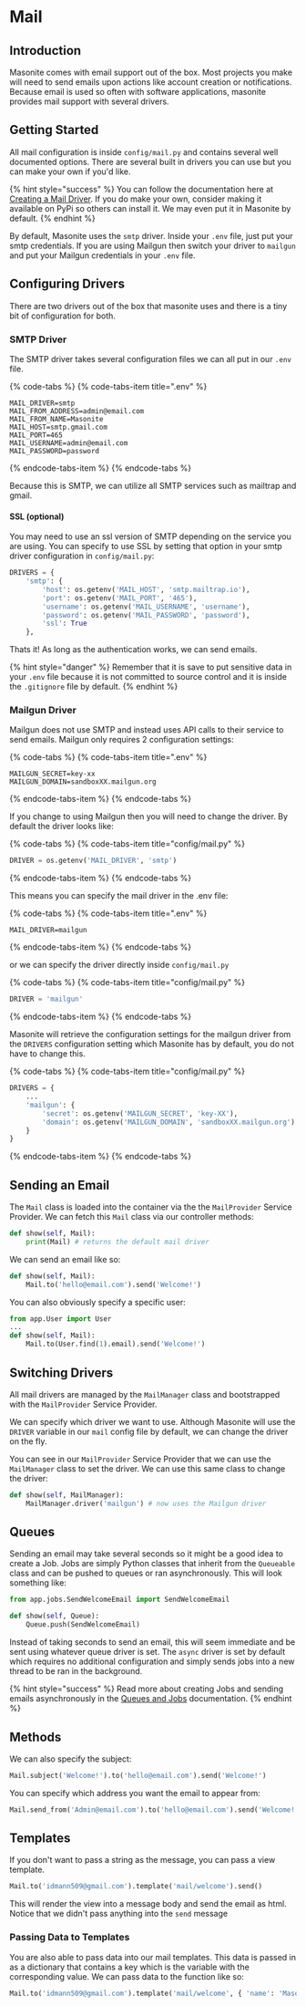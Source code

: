# Mail

## Introduction

Masonite comes with email support out of the box. Most projects you make will need to send emails upon actions like account creation or notifications. Because email is used so often with software applications, masonite provides mail support with several drivers.

## Getting Started

All mail configuration is inside `config/mail.py` and contains several well documented options. There are several built in drivers you can use but you can make your own if you'd like. 

{% hint style="success" %}
You can follow the documentation here at [Creating a Mail Driver](../advanced/creating-a-mail-driver.md). If you do make your own, consider making it available on PyPi so others can install it. We may even put it in Masonite by default.
{% endhint %}

By default, Masonite uses the `smtp` driver. Inside your `.env` file, just put your smtp credentials. If you are using Mailgun then switch your driver to `mailgun` and put your Mailgun credentials in your `.env` file.

## Configuring Drivers

There are two drivers out of the box that masonite uses and there is a tiny bit of configuration for both.

### SMTP Driver

The SMTP driver takes several configuration files we can all put in our `.env` file.

{% code-tabs %}
{% code-tabs-item title=".env" %}
```text
MAIL_DRIVER=smtp
MAIL_FROM_ADDRESS=admin@email.com
MAIL_FROM_NAME=Masonite
MAIL_HOST=smtp.gmail.com
MAIL_PORT=465
MAIL_USERNAME=admin@email.com
MAIL_PASSWORD=password
```
{% endcode-tabs-item %}
{% endcode-tabs %}

Because this is SMTP, we can utilize all SMTP services such as mailtrap and gmail.

#### SSL \(optional\)

You may need to use an ssl version of SMTP depending on the service you are using. You can specify to use SSL by setting that option in your smtp driver configuration in `config/mail.py`:

```python
DRIVERS = {
    'smtp': {
        'host': os.getenv('MAIL_HOST', 'smtp.mailtrap.io'),
        'port': os.getenv('MAIL_PORT', '465'),
        'username': os.getenv('MAIL_USERNAME', 'username'),
        'password': os.getenv('MAIL_PASSWORD', 'password'),
        'ssl': True
    },
```

Thats it! As long as the authentication works, we can send emails. 

{% hint style="danger" %}
Remember that it is save to put sensitive data in your `.env` file because it is not committed to source control and it is inside the `.gitignore` file by default.
{% endhint %}

### Mailgun Driver

Mailgun does not use SMTP and instead uses API calls to their service to send emails. Mailgun only requires 2 configuration settings:

{% code-tabs %}
{% code-tabs-item title=".env" %}
```text
MAILGUN_SECRET=key-xx
MAILGUN_DOMAIN=sandboxXX.mailgun.org
```
{% endcode-tabs-item %}
{% endcode-tabs %}

If you change to using Mailgun then you will need to change the driver. By default the driver looks like:

{% code-tabs %}
{% code-tabs-item title="config/mail.py" %}
```python
DRIVER = os.getenv('MAIL_DRIVER', 'smtp')
```
{% endcode-tabs-item %}
{% endcode-tabs %}

This means you can specify the mail driver in the .env file:

{% code-tabs %}
{% code-tabs-item title=".env" %}
```text
MAIL_DRIVER=mailgun
```
{% endcode-tabs-item %}
{% endcode-tabs %}

or we can specify the driver directly inside `config/mail.py`

{% code-tabs %}
{% code-tabs-item title="config/mail.py" %}
```python
DRIVER = 'mailgun'
```
{% endcode-tabs-item %}
{% endcode-tabs %}

Masonite will retrieve the configuration settings for the mailgun driver from the `DRIVERS` configuration setting which Masonite has by default, you do not have to change this.

{% code-tabs %}
{% code-tabs-item title="config/mail.py" %}
```python
DRIVERS = {
    ...
    'mailgun': {
        'secret': os.getenv('MAILGUN_SECRET', 'key-XX'),
        'domain': os.getenv('MAILGUN_DOMAIN', 'sandboxXX.mailgun.org')
    }
}
```
{% endcode-tabs-item %}
{% endcode-tabs %}

## Sending an Email

The `Mail` class is loaded into the container via the the `MailProvider` Service Provider. We can fetch this `Mail` class via our controller methods:

```python
def show(self, Mail):
    print(Mail) # returns the default mail driver
```

We can send an email like so:

```python
def show(self, Mail):
    Mail.to('hello@email.com').send('Welcome!')
```

You can also obviously specify a specific user:

```python
from app.User import User
...
def show(self, Mail):
    Mail.to(User.find(1).email).send('Welcome!')
```

## Switching Drivers

All mail drivers are managed by the `MailManager` class and bootstrapped with the `MailProvider` Service Provider.

We can specify which driver we want to use. Although Masonite will use the `DRIVER` variable in our `mail` config file by default, we can change the driver on the fly.

You can see in our `MailProvider` Service Provider that we can use the `MailManager` class to set the driver. We can use this same class to change the driver:

```python
def show(self, MailManager):
    MailManager.driver('mailgun') # now uses the Mailgun driver
```

## Queues

Sending an email may take several seconds so it might be a good idea to create a Job. Jobs are simply Python classes that inherit from the `Queueable` class and can be pushed to queues or ran asynchronously. This will look something like:

```python
from app.jobs.SendWelcomeEmail import SendWelcomeEmail

def show(self, Queue):
    Queue.push(SendWelcomeEmail)
```

Instead of taking seconds to send an email, this will seem immediate and be sent using whatever queue driver is set. The `async` driver is set by default which requires no additional configuration and simply sends jobs into a new thread to be ran in the background.

{% hint style="success" %}
Read more about creating Jobs and sending emails asynchronously in the [Queues and Jobs](queues-and-jobs.md) documentation.
{% endhint %}

## Methods

We can also specify the subject:

```python
Mail.subject('Welcome!').to('hello@email.com').send('Welcome!')
```

You can specify which address you want the email to appear from:

```python
Mail.send_from('Admin@email.com').to('hello@email.com').send('Welcome!')
```

## Templates

If you don't want to pass a string as the message, you can pass a view template.

```python
Mail.to('idmann509@gmail.com').template('mail/welcome').send()
```

This will render the view into a message body and send the email as html. Notice that we didn't pass anything into the `send` message

### Passing Data to Templates

You are also able to pass data into our mail templates. This data is passed in as a dictionary that contains a key which is the variable with the corresponding value. We can pass data to the function like so:

```python
Mail.to('idmann509@gmail.com').template('mail/welcome', { 'name': 'Masonite User' }).send()
```

